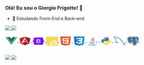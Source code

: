 ### Olá! Eu sou o Giorgio Frigotto! 👋

- 🌱 Estudando Front-End e Back-end

<div>
  <a href="https://github.com/GiorgioFL15">
  <img height="160em" src="https://github-readme-stats.vercel.app/api?username=GiorgioFL15&show_icons=true&theme=dark&include_all_commits=true&count_private=true"/>
  <img height="160em" src="https://github-readme-stats.vercel.app/api/top-langs/?username=GiorgioFL15&layout=compact&langs_count=7&theme=dark"/>
</div>
  
<div style="display: inline_block"><br>
  <img align="center" alt="Giorgio-Vuejs" height="30" width="40" src="https://raw.githubusercontent.com/devicons/devicon/master/icons/vuejs/vuejs-original.svg">
  <img align="center" alt="Giorgio-Angularjs" height="30" width="40" src="https://raw.githubusercontent.com/devicons/devicon/master/icons/angularjs/angularjs-original.svg">
  <img align="center" alt="Giorgio-BootStrap" height="30" width="40" src="https://raw.githubusercontent.com/devicons/devicon/master/icons/bootstrap/bootstrap-original.svg">
  <img align="center" alt="Giorgio-Js" height="30" width="40" src="https://raw.githubusercontent.com/devicons/devicon/master/icons/javascript/javascript-plain.svg">
  <img align="center" alt="Giorgio-HTML" height="30" width="40" src="https://raw.githubusercontent.com/devicons/devicon/master/icons/html5/html5-original.svg">
  <img align="center" alt="Giorgio-CSS" height="30" width="40" src="https://raw.githubusercontent.com/devicons/devicon/master/icons/css3/css3-original.svg">
  <img align="center" alt="Giorgio-Java" height="30" width="40" src="https://raw.githubusercontent.com/devicons/devicon/master/icons/java/java-original.svg">
  <img align="center" alt="Giorgio-Python" height="30" width="40" src="https://raw.githubusercontent.com/devicons/devicon/master/icons/python/python-original.svg">
  <img align="center" alt="Giorgio-MySQL" height="30" width="40" src="https://raw.githubusercontent.com/devicons/devicon/master/icons/mysql/mysql-original.svg">
  <img align="center" alt="Giorgio-Postgresql" height="30" width="40" src="https://raw.githubusercontent.com/devicons/devicon/master/icons/postgresql/postgresql-original.svg">
</div>

  ##
  
<div>
  <a href = "mailto:frigottogiorgio@gmail.com"><img src="https://img.shields.io/badge/-Gmail-%23333?style=for-the-badge&logo=gmail&logoColor=white" target="_blank"></a>
  <a href="https://www.linkedin.com/in/giorgio-frigotto-050185206/" target="_blank"><img src="https://img.shields.io/badge/-LinkedIn-%230077B5?style=for-the-badge&logo=linkedin&logoColor=white" target="_blank"></a> 
  </div>
